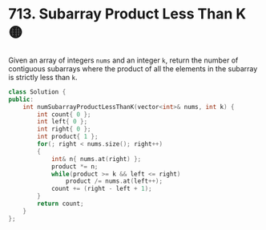 # 713. Subarray Product Less Than K 🟡

Given an array of integers ```nums``` and an integer ```k```, return the number of contiguous subarrays where the product of all the elements in the subarray is strictly less than ```k```.

```cpp
class Solution {
public:
    int numSubarrayProductLessThanK(vector<int>& nums, int k) {
        int count{ 0 };
        int left{ 0 };
        int right{ 0 };
        int product{ 1 };
        for(; right < nums.size(); right++)
        {
            int& n{ nums.at(right) };
            product *= n;
            while(product >= k && left <= right)
                product /= nums.at(left++);
            count += (right - left + 1);
        }
        return count;
    }
};
```